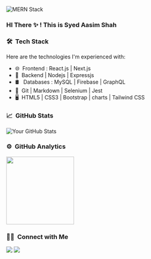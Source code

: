 ![MERN Stack](https://fiverr-res.cloudinary.com/images/q_auto,f_auto/gigs/197046863/original/e36d1d8a11dd121bca90d4ca191e9baa4cdccd48/front-end-web-development-fully-responsive-websites.png)

### HI There ✨ ! This is Syed Aasim Shah


### 🛠 &nbsp;Tech Stack

Here are the technologies I'm experienced with:

- 🌐 &nbsp;Frontend :  React.js | Next.js
- 🚀 &nbsp;Backend | Nodejs | Expressjs
- 🛢 &nbsp; Databases : MySQL | Firebase | GraphQL
- 🔧 &nbsp;Git | Markdown | Selenium | Jest
- 🖥 &nbsp;HTML5 | CSS3 | Bootstrap | charts | Tailwind CSS

### 📈 &nbsp;GitHub Stats

![Your GitHub Stats](https://github-readme-stats.vercel.app/api?username=aasim-shah&show_icons=true&theme=tokyonight)

### ⚙️ &nbsp;GitHub Analytics

<p align="left">
<a href="https://github.com/aasim-shah">
  <img height="180em" src="https://github-readme-stats-eight-theta.vercel.app/api/top-langs/?username=aasim-shah&theme=buefy&layout=compact" />
</a>
</p>

### 🤝🏻 &nbsp;Connect with Me

<p align="left">
<a href="https://linkedin.com/in/yourprofile"><img src="https://img.shields.io/badge/-LinkedIn-0077B5?style=flat&logo=LinkedIn&logoColor=white"/></a>
<a href="mailto:youremail@example.com"><img src="https://img.shields.io/badge/-Email-D14836?style=flat&logo=Gmail&logoColor=white"/></a>
</p>
